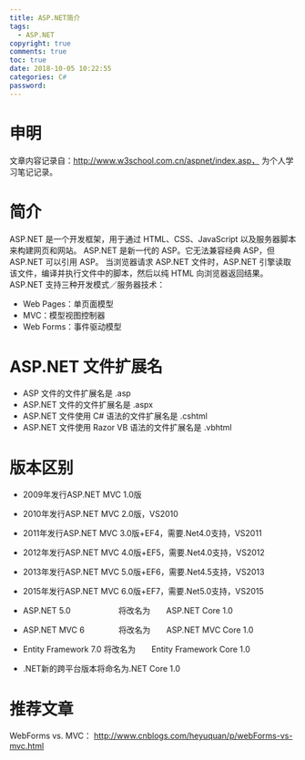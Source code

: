 ```yaml
---
title: ASP.NET简介
tags:
  - ASP.NET 
copyright: true
comments: true
toc: true
date: 2018-10-05 10:22:55
categories: C#
password:
---
```


# 申明
文章内容记录自：http://www.w3school.com.cn/aspnet/index.asp， 为个人学习笔记记录。

# 简介
ASP.NET 是一个开发框架，用于通过 HTML、CSS、JavaScript 以及服务器脚本来构建网页和网站。
ASP.NET 是新一代的 ASP。它无法兼容经典 ASP，但 ASP.NET 可以引用 ASP。
当浏览器请求 ASP.NET 文件时，ASP.NET 引擎读取该文件，编译并执行文件中的脚本，然后以纯 HTML 向浏览器返回结果。
ASP.NET 支持三种开发模式／服务器技术：
* Web Pages：单页面模型
* MVC：模型视图控制器
* Web Forms：事件驱动模型


# ASP.NET 文件扩展名
* ASP 文件的文件扩展名是 .asp
* ASP.NET 文件的文件扩展名是 .aspx
* ASP.NET 文件使用 C# 语法的文件扩展名是 .cshtml
* ASP.NET 文件使用 Razor VB 语法的文件扩展名是 .vbhtml

# 版本区别
* 2009年发行ASP.NET MVC 1.0版
* 2010年发行ASP.NET MVC 2.0版，VS2010
* 2011年发行ASP.NET MVC 3.0版+EF4，需要.Net4.0支持，VS2011
* 2012年发行ASP.NET MVC 4.0版+EF5，需要.Net4.0支持，VS2012
* 2013年发行ASP.NET MVC 5.0版+EF6，需要.Net4.5支持，VS2013
* 2015年发行ASP.NET MVC 6.0版+EF7，需要.Net5.0支持，VS2015

* ASP.NET 5.0　　　　　　将改名为　　ASP.NET Core 1.0
* ASP.NET MVC 6　　　　 将改名为　　ASP.NET MVC Core 1.0
* Entity Framework 7.0    将改名为　　Entity Framework Core 1.0

* .NET新的跨平台版本将命名为.NET Core 1.0

# 推荐文章
WebForms vs. MVC： http://www.cnblogs.com/heyuquan/p/webForms-vs-mvc.html

